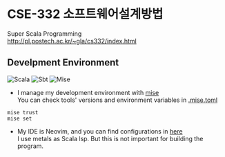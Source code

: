 # CSE-332 소프트웨어설계방법
Super Scala Programming  
http://pl.postech.ac.kr/~gla/cs332/index.html

## Develpment Environment
![Scala](https://img.shields.io/badge/scala-%23DC322F.svg?style=for-the-badge&logo=scala&logoColor=white)
![Sbt](https://img.shields.io/badge/sbt-%235e150f.svg?style=for-the-badge&logo=apachenetbeanside&logoColor=white)
![Mise](https://img.shields.io/badge/mise-%239d876f.svg?style=for-the-badge&logo=leaflet&logoColor=white)

* I manage my development environment with [mise](https://github.com/jdx/mise)  
You can check tools' versions and environment variables in [.mise.toml](./.mise.toml)

```nu
mise trust
mise set
```

* My IDE is Neovim, and you can find configurations in [here](https://github.com/zlfn/nvim-config)  
I use metals as Scala lsp. But this is not important for building the program.

